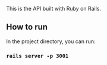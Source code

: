 This is the API built with Ruby on Rails.

## How to run

In the project directory, you can run:

### `rails server -p 3001`
